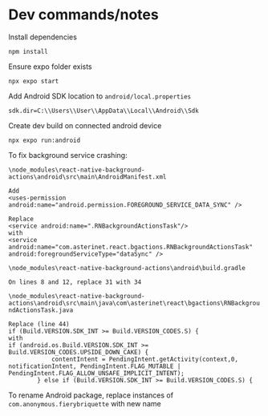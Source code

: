 # Dev commands/notes

Install dependencies

```
npm install
```

Ensure expo folder exists

```
npx expo start
```

Add Android SDK location to `android/local.properties`

```
sdk.dir=C:\\Users\\User\\AppData\\Local\\Android\\Sdk
```

Create dev build on connected android device

```
npx expo run:android
```

To fix background service crashing:

`\node_modules\react-native-background-actions\android\src\main\AndroidManifest.xml`

```
Add
<uses-permission android:name="android.permission.FOREGROUND_SERVICE_DATA_SYNC" />

Replace
<service android:name=".RNBackgroundActionsTask"/>
with
<service android:name="com.asterinet.react.bgactions.RNBackgroundActionsTask" android:foregroundServiceType="dataSync" />
```

`\node_modules\react-native-background-actions\android\build.gradle`

```
On lines 8 and 12, replace 31 with 34
```

`\node_modules\react-native-background-actions\android\src\main\java\com\asterinet\react\bgactions\RNBackgroundActionsTask.java`

```
Replace (line 44)
if (Build.VERSION.SDK_INT >= Build.VERSION_CODES.S) {
with
if (android.os.Build.VERSION.SDK_INT >= Build.VERSION_CODES.UPSIDE_DOWN_CAKE) {
            contentIntent = PendingIntent.getActivity(context,0, notificationIntent, PendingIntent.FLAG_MUTABLE | PendingIntent.FLAG_ALLOW_UNSAFE_IMPLICIT_INTENT);
        } else if (Build.VERSION.SDK_INT >= Build.VERSION_CODES.S) {
```

To rename Android package, replace instances of `com.anonymous.fierybriquette` with new name
